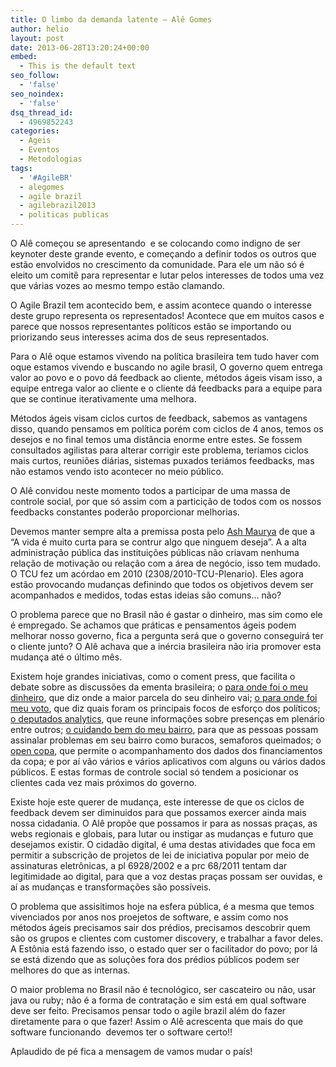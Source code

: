 ```yaml
---
title: O limbo da demanda latente – Alê Gomes
author: helio
layout: post
date: 2013-06-28T13:20:24+00:00
embed:
  - This is the default text
seo_follow:
  - 'false'
seo_noindex:
  - 'false'
dsq_thread_id:
  - 4969852243
categories:
  - Ageis
  - Eventos
  - Metodologias
tags:
  - '#AgileBR'
  - alegomes
  - agile brazil
  - agilebrazil2013
  - politicas publicas
---
```

O Alê começou se apresentando  e se colocando como indigno de ser keynoter deste grande evento, e começando a definir todos os outros que estão envolvidos no crescimento da comunidade. Para ele um não só é eleito um comitê para representar e lutar pelos interesses de todos uma vez que várias vozes ao mesmo tempo estão clamando.

O Agile Brazil tem acontecido bem, e assim acontece quando o interesse deste grupo representa os representados! Acontece que em muitos casos e parece que nossos representantes políticos estão se importando ou priorizando seus interesses acima dos de seus representados.

Para o Alê oque estamos vivendo na política brasileira tem tudo haver com oque estamos vivendo e buscando no agile brasil, O governo quem entrega valor ao povo e o povo dá feedback ao cliente, métodos ágeis visam isso, a equipe entrega valor ao cliente e o cliente dá feedbacks para a equipe para que se continue iterativamente uma melhora.

Métodos ágeis visam ciclos curtos de feedback, sabemos as vantagens disso, quando pensamos em política porém com ciclos de 4 anos, temos os desejos e no final temos uma distância enorme entre estes. Se fossem consultados agilistas para alterar corrigir este problema, teríamos ciclos mais curtos, reuniões diárias, sistemas puxados teriámos feedbacks, mas não estamos vendo isto acontecer no meio público.

O Alê convidou neste momento todos a participar de uma massa de controle social, por que só assim com a particição de todos com os nossos feedbacks constantes poderão proporcionar melhorias.

Devemos manter sempre alta a premissa posta pelo [Ash Maurya][1] de que a &#8220;A vida é muito curta para se contrur algo que ninguem deseja&#8221;. A a alta administração pública das instituições públicas não criavam nenhuma relação de motivação ou relação com a área de negócio, isso tem mudado. O TCU fez um acórdao em 2010 (2308/2010-TCU-Plenario). Eles agora estão provocando mudanças definindo que todos os objetivos devem ser acompanhados e medidos, todas estas ideias são comuns… não?

O problema parece que no Brasil não é gastar o dinheiro, mas sim como ele é empregado. Se achamos que práticas e pensamentos ágeis podem melhorar nosso governo, fica a pergunta será que o governo conseguirá ter o cliente junto? O Alê achava que a inércia brasileira não iria promover esta mudança até o último mês.

Existem hoje grandes iniciativas, como o coment press, que facilita o debate sobre as discussões da ementa brasileira; o <a title="Para onde foi o meu dinheiro" href="http://www.paraondefoiomeudinheiro.com.br/dataset/estado-sao-paulo-2012" target="_blank">para onde foi o meu dinheiro</a>, que diz onde a maior parcela do seu dinheiro vai; <a title="Para onde foi meu voto" href="http://paraondefoimeuvoto.com.br/" target="_blank">o para onde foi meu voto</a>, que diz quais foram os principais focos de esforço dos políticos; <a title="Deputados Analytics" href="https://www.facebook.com/pages/Deputados-Analytics/152773858104734" target="_blank">o deputados analytics</a>, que reune informações sobre presenças em plenário entre outros; <a title="Cuidando do meu bairro" href="http://br.okfn.org/2012/07/04/cuidando-do-meu-bairro/" target="_blank">o cuidando bem do meu bairro</a>, para que as pessoas possam assinalar problemas em seu bairro como buracos, semaforos queimados; o <a title="open copa" href="http://opencopa.com/" target="_blank">open copa</a>, que permite o acompanhamento dos dados dos financiamentos da copa; e por aí vão vários e vários aplicativos com alguns ou vários dados públicos. E estas formas de controle social só tendem a posicionar os clientes cada vez mais próximos do governo.

Existe hoje este querer de mudança, este interesse de que os ciclos de feedback devem ser diminuidos para que possamos exercer ainda mais nossa cidadania. O Alê propõe que possamos ir para as nossas praças, as webs regionais e globais, para lutar ou instigar as mudanças e futuro que desejamos existir. O cidadão digital, é uma destas atividades que foca em permitir a subscrição de projetos de lei de iniciativa popular por meio de assinaturas eletrônicas, a pl 6928/2002 e a prc 68/2011 tentam dar legitimidade ao digital, para que a voz destas praças possam ser ouvidas, e aí as mudanças e transformações são possíveis.

O problema que assisitimos hoje na esfera pública, é a mesma que temos vivenciados por anos nos proejetos de software, e assim como nos métodos ágeis precisamos sair dos prédios, precisamos descobrir quem são os grupos e clientes com customer discovery, e trabalhar a favor deles. A Estônia está fazendo isso, o estado quer ser o facilitador do povo; por lá se está dizendo que as soluções fora dos prédios públicos podem ser melhores do que as internas.

O maior problema no Brasil não é tecnológico, ser cascateiro ou não, usar java ou ruby; não é a forma de contratação e sim está em qual software deve ser feito. Precisamos pensar todo o agile brazil além do fazer diretamente para o que fazer! Assim o Alê acrescenta que mais do que software funcionando  devemos ter o software certo!!

Aplaudido de pé fica a mensagem de vamos mudar o país!

 [1]: http://www.ashmaurya.com/ "Ash Maurya"
